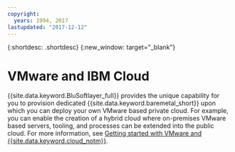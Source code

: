```yaml
---
copyright:
  years: 1994, 2017
lastupdated: "2017-12-12"
---
```


{:shortdesc: .shortdesc}
{:new_window: target="_blank"}

# VMware and IBM Cloud

{{site.data.keyword.BluSoftlayer_full}} provides the unique capability for you to provision dedicated 
{{site.data.keyword.baremetal_short}} upon which you can deploy your own VMware based private cloud. For example, you can enable the 
creation of a hybrid cloud where on-premises VMware based servers, tooling, and processes can be extended into the public cloud. For more
information, see [Getting started with VMware and {{site.data.keyword.cloud_notm}}](/docs/infrastructure/vmware/vmware_index.html).
